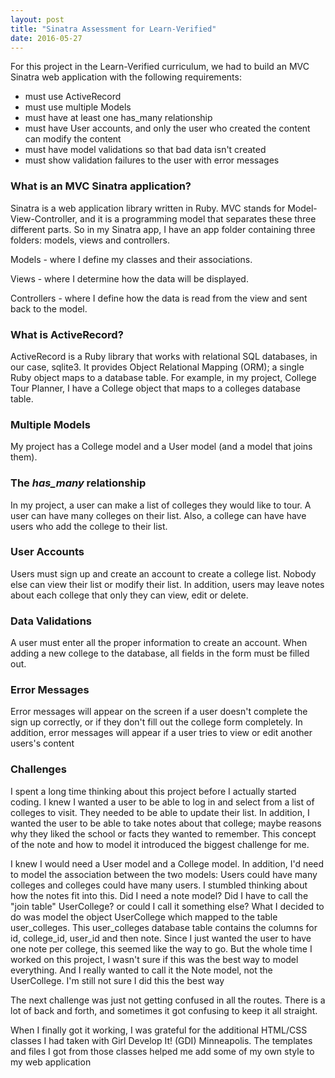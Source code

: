 ```yaml
---
layout: post
title: "Sinatra Assessment for Learn-Verified"
date: 2016-05-27
---
```


For this project in the Learn-Verified curriculum, we had to build an MVC Sinatra web application with the following requirements:

<ul>
	<li>must use ActiveRecord</li>
	<li>must use multiple Models</li>
	<li>must have at least one has_many relationship</li>
	<li>must have User accounts, and only the user who created the content can modify the content</li>
	<li>must have model validations so that bad data isn't created</li>
	<li>must show validation failures to the user with error messages</li>
</ul>

<h3>What is an MVC Sinatra application?</h3>
<p>Sinatra is a web application library written in Ruby. MVC stands for Model-View-Controller, and it is a programming model that separates these three different parts. So in my Sinatra app, I have an app folder containing three folders: models, views and controllers. </p>

<p>Models - where I define my classes and their associations.</p>
<p>Views - where I determine how the data will be displayed.</p>
<p>Controllers - where I define how the data is read from the view and sent back to the model.</p>

<h3>What is ActiveRecord?</h3>
<p>ActiveRecord is a Ruby library that works with relational SQL databases, in our case, sqlite3. It provides Object Relational Mapping (ORM); a single Ruby object maps to a database table. For example, in my project, College Tour Planner, I have a College object that maps to a colleges database table.</p>

<h3>Multiple Models</h3>
<p>My project has a College model and a User model (and a model that joins them).</p>

<h3>The <em>has_many</em> relationship</h3>
<p>In my project, a user can make a list of colleges they would like to tour. A user can have many colleges on their list. Also, a college can have have users who add the college to their list.</p>

<h3>User Accounts</h3>
<p>Users must sign up and create an account to create a college list. Nobody else can view their list or modify their list. In addition, users may leave notes about each college that only they can view, edit or delete.</p>

<h3>Data Validations</h3>
<p>A user must enter all the proper information to create an account. When adding a new college to the database, all fields in the form must be filled out.<p>

<h3>Error Messages</h3>
<p>Error messages will appear on the screen if a user doesn't complete the sign up correctly, or if they don't fill out the college form completely. In addition, error messages will appear if a user tries to view or edit another users's content</p>

<h3>Challenges</h3>
<p>I spent a long time thinking about this project before I actually started coding. I knew I wanted a user to be able to log in and select from a list of colleges to visit. They needed to be able to update their list. In addition, I wanted the user to be able to take notes about that college; maybe reasons why they liked the school or facts they wanted to remember. This concept of the note and how to model it introduced the biggest challenge for me.</p>

<p>I knew I would need a User model and a College model. In addition, I'd need to model the association between the two models: Users could have many colleges and colleges could have many users. I stumbled thinking about how the notes fit into this. Did I need a note model? Did I have to call the "join table" UserCollege? or could I call it something else? What I decided to do was model the object UserCollege which mapped to the table user_colleges. This user_colleges database table contains the columns for id, college_id, user_id and then note. Since I just wanted the user to have one note per college, this seemed like the way to go. But the whole time I worked on this project, I wasn't sure if this was the best way to model everything. And I really wanted to call it the Note model, not the UserCollege. I'm still not sure I did this the best way</p>

<p>The next challenge was just not getting confused in all the routes. There is a lot of back and forth, and sometimes it got confusing to keep it all straight.</p>

<p>When I finally got it working, I was grateful for the additional HTML/CSS classes I had taken with Girl Develop It! (GDI) Minneapolis. The templates and files I got from those classes helped me add some of my own style to my web application</p>